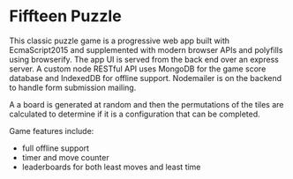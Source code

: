 # Fiffteen Puzzle

This classic puzzle game is a progressive web app built with EcmaScript2015 and supplemented with modern browser APIs and polyfills using browserify. The app UI is served from the back end over an express server. A custom node RESTful API uses MongoDB for the game score database and IndexedDB for offline support. Nodemailer is on the backend to handle form submission mailing.

A a board is generated at random and then the permutations of the tiles are calculated to determine if it is a configuration that can be completed. 

Game features include:

- full offline support
- timer and move counter
- leaderboards for both least moves and least time